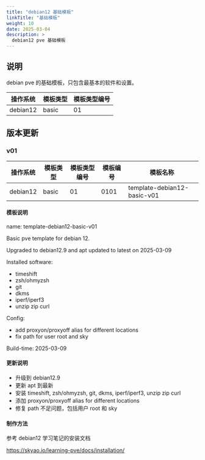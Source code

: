 ```yaml
---
title: "debian12 基础模板"
linkTitle: "基础模板"
weight: 10
date: 2025-03-04
description: >
  debian12 pve 基础模板
---
```



## 说明

debian pve 的基础模板，只包含最基本的软件和设置。

| 操作系统 | 模板类型 | 模板类型编号 |  
| -------- | -------- | -------- | 
| debian12 | basic | 01 | 


## 版本更新

### v01

| 操作系统 | 模板类型 | 模板类型编号 |  模板编号 | 模板名称 | 
| -------- | -------- | -------- | -------- | -------- | 
| debian12 | basic | 01 | 0101 | template-debian12-basic-v01 | 

#### 模板说明

name: template-debian12-basic-v01

Basic pve template for debian 12.

Upgraded to debian12.9 and apt updated to latest on 2025-03-09

Installed software:

- timeshift
- zsh/ohmyzsh
- git
- dkms
- iperf/iperf3
- unzip zip curl

Config:

- add proxyon/proxyoff alias for different locations
- fix path for user root and sky

Build-time: 2025-03-09

#### 更新说明

- 升级到 debian12.9
- 更新 apt 到最新
- 安装 timeshift, zsh/ohmyzsh, git, dkms, iperf/iperf3, unzip zip curl
- 添加 proxyon/proxyoff alias for different locations
- 修复 path 不足问题，包括用户 root 和 sky

#### 制作方法

参考 debian12 学习笔记的安装文档 

https://skyao.io/learning-pve/docs/installation/ 